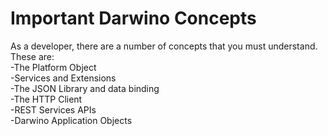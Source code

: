 Important Darwino Concepts
=======================

As a developer, there are a number of concepts that you must understand. These are:  
-The Platform Object  
-Services and Extensions  
-The JSON Library and data binding  
-The HTTP Client  
-REST Services APIs  
-Darwino Application Objects

